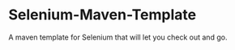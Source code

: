 Selenium-Maven-Template
=======================

A maven template for Selenium that will let you check out and go.